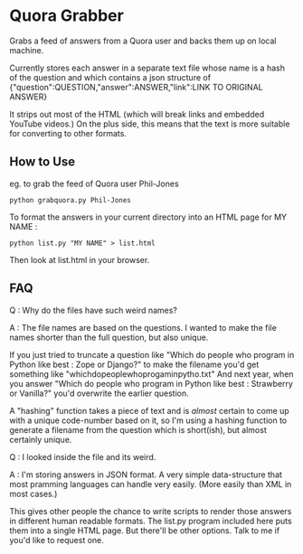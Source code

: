 Quora Grabber
=============

Grabs a feed of answers from a Quora user and backs them up on local machine.

Currently stores each answer in a separate text file whose name is a hash of the question and which contains a 
json structure of {"question":QUESTION,"answer":ANSWER,"link":LINK TO ORIGINAL ANSWER}

It strips out most of the HTML (which will break links and embedded YouTube videos.) On the plus side, this means 
that the text is more suitable for converting to other formats.

How to Use
----------

eg. to grab the feed of Quora user Phil-Jones

    python grabquora.py Phil-Jones 

To format the answers in your current directory into an HTML page for MY NAME :

    python list.py "MY NAME" > list.html
    
Then look at list.html in your browser.

FAQ
---
Q : Why do the files have such weird names?

A : The file names are based on the questions. I wanted to make the file names shorter than the full question,
but also unique.

If you just tried to truncate a question like "Which do people who program in Python like best : Zope or Django?" to 
make the filename you'd get something like "whichdopeoplewhoprogaminpytho.txt" And next year, when you answer 
"Which do people who program in Python like best : Strawberry or Vanilla?" you'd overwrite the earlier question.

A "hashing" function takes a piece of text and is *almost* certain to come up with a unique code-number based on it, so 
I'm using a hashing function to generate a filename from the question which is short(ish), but almost certainly unique.

Q : I looked inside the file and its weird.

A : I'm storing answers in JSON format. A very simple data-structure that most pramming languages can handle very 
easily. (More easily than XML in most cases.) 

This gives other people the chance to write scripts to render those answers in different human readable formats. The 
list.py program included here puts them into a single HTML page. But there'll be other options. Talk to me if you'd 
like to request one.

    
    


